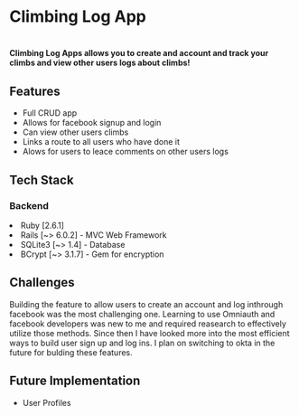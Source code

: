 <h1> Climbing Log App <h1/>
  

<h4> Climbing Log Apps allows you to create and account and track your climbs and view other users logs about climbs! </h4>
<h2> Features </h2> 
<ul>
  <li>Full CRUD app</li>
  <li>Allows for facebook signup and login</li>
  <li>Can view other users climbs</li>
  <li>Links a route to all users who have done it</li>
  <li>Alows for users to leace comments on other users logs</li>
</ul>
<h2> Tech Stack </h2><h3> Backend </h3
<ul>
  <li>Ruby [2.6.1]</li>
  <li>Rails [~> 6.0.2] - MVC Web Framework</li>
  <li> SQLite3 [~> 1.4] - Database </li>
  <li> BCrypt [~> 3.1.7] - Gem for encryption </li>
  
</ul>
<h2> Challenges </h2>
Building the feature to allow users to create an account and log inthrough facebook was the most challenging one. Learning to use Omniauth and facebook developers was new to me and required reasearch to effectively utilize those methods. Since then I have looked more into the most efficient ways to build user sign up and log ins. I plan on switching to okta in the future for bulding these features. 
<h2> Future Implementation </h2>
<ul>
  <li>User Profiles</li>
  
  
</ul>

